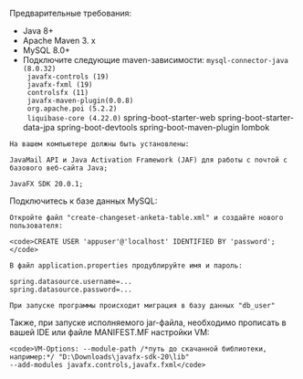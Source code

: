 Предварительные требования:

<ul>
 <li>Java 8+</li>
 <li>Apache Maven 3. x</li>
 <li>MySQL 8.0+</li>
 <li>Подключите следующие maven-зависимости:
 <code>mysql-connector-java (8.0.32)
 javafx-controls (19)
 javafx-fxml (19)
 controlsfx (11)
 javafx-maven-plugin(0.0.8)
 org.apache.poi (5.2.2)
 liquibase-core (4.22.0)</code>
 spring-boot-starter-web
 spring-boot-starter-data-jpa
 spring-boot-devtools
 spring-boot-maven-plugin
 lombok
 </li>
 </ul>

    На вашем компьютере должны быть установлены:

    JavaMail API и Java Activation Framework (JAF) для работы с почтой с базового веб-сайта Java;

    JavaFX SDK 20.0.1;

Подключитесь к базе данных MySQL:

    Откройте файл "create-changeset-anketa-table.xml" и создайте нового пользователя:

    <code>CREATE USER 'appuser'@'localhost' IDENTIFIED BY 'password';</code>

    В файл application.properties продублируйте имя и пароль:

    spring.datasource.username=...
    spring.datasource.password=...

    При запуске программы происходит миграция в базу данных "db_user"

Также, при запуске исполняемого jar-файла, необходимо прописать в вашей IDE или файле MANIFEST.MF настройки VM:

    <code>VM-Options: --module-path /*путь до скачанной библиотеки, например:*/ "D:\Downloads\javafx-sdk-20\lib"
    --add-modules javafx.controls,javafx.fxml</code>
